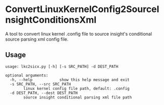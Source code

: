 # ConvertLinuxKernelConfig2SourceInsightConditionsXml
A tool to convert linux kernel .config file to source insight's conditional source parsing xml config file.

## Usage ##
    usage: lkc2sicx.py [-h] [-s SRC_PATH] -d DEST_PATH
 
    optional arguments:
      -h, --help            show this help message and exit
      -s SRC_PATH, --src SRC_PATH
            linux kernel config file path, default: .config             
      -d DEST_PATH, --dest DEST_PATH
            source insight conditional parsing xml file path

